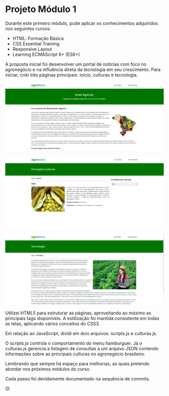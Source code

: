 # Projeto Módulo 1

Durante este primeiro módulo, pude aplicar os conhecimentos adquiridos nos seguintes cursos:

- HTML: Formação Básica
- CSS Essential Training
- Responsive Layout
- Learning ECMAScript 6+ (ES6+)

A proposta inicial foi desenvolver um portal de notícias com foco no agronegócio e na influência direta da tecnologia em seu crescimento. Para iniciar, criei três páginas principais: início, culturas e tecnologia.

![Página de Início](pagina-inicial.png)

![Página de Início](pagina-culturas.png)

![Página de Início](pagina-tecnologia.png)

Utilizei HTML5 para estruturar as páginas, aproveitando ao máximo as principais tags disponíveis. A estilização foi mantida consistente em todas as telas, aplicando vários conceitos do CSS3.

Em relação ao JavaScript, dividi em dois arquivos: scripts.js e culturas.js.

O scripts.js controla o comportamento do menu hamburguer. Já o culturas.js gerencia a listagem de consultas a um arquivo JSON contendo informações sobre as principais culturas no agronegócio brasileiro.

Lembrando que sempre há espaço para melhorias, as quais pretendo abordar nos próximos módulos do curso. 

Cada passo foi devidamente documentado na sequência de commits.

😊
